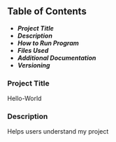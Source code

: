 ## Table of Contents 

* ***Project Title***   
* ***Description***
* ***How to Run Program***
* ***Files Used***
* ***Additional Documentation***
* ***Versioning***

### Project Title
   Hello-World
### Description 
   Helps users understand my project
